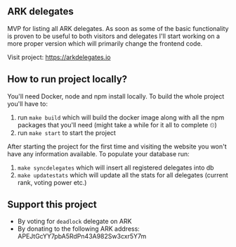 ## ARK delegates

MVP for listing all ARK delegates. As soon as some of the basic functionality is proven to be useful
to both visitors and delegates I'll start working on a more proper version which will primarily
change the frontend code.

Visit project: https://arkdelegates.io


## How to run project locally?

You'll need Docker, node and npm install locally. To build the whole project you'll have to:
1. run `make build` which will build the docker image along with all the npm packages that you'll
need (might take a while for it all to complete ⏲)
2. run `make start` to start the project

After starting the project for the first time and visiting the website you won't have any
information available. To populate your database run:
1. `make syncdelegates` which will insert all registered delegates into db
2. `make updatestats` which will update all the stats for all delegates (current rank, voting power
etc.)


## Support this project

- By voting for `deadlock` delegate on ARK
- By donating to the following ARK address: APEJtGcYY7pbA5RdPn43A982Sw3cxr5Y7m

